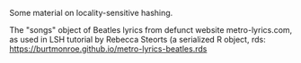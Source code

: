 Some material on locality-sensitive hashing.

The "songs" object of Beatles lyrics from defunct website metro-lyrics.com, as used in LSH tutorial by Rebecca Steorts (a serialized R object, rds: https://burtmonroe.github.io/metro-lyrics-beatles.rds

